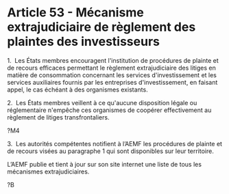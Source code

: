 # Article 53 - Mécanisme extrajudiciaire de règlement des plaintes des investisseurs


1.  Les États membres encouragent l'institution de procédures de plainte et de recours efficaces permettant le règlement extrajudiciaire des litiges en matière de consommation concernant les services d'investissement et les services auxiliaires fournis par les entreprises d'investissement, en faisant appel, le cas échéant à des organismes existants.

2.  Les États membres veillent à ce qu'aucune disposition légale ou réglementaire n'empêche ces organismes de coopérer effectivement au règlement de litiges transfrontaliers.

?M4

3.  Les autorités compétentes notifient à l’AEMF les procédures de plainte et de recours visées au paragraphe 1 qui sont disponibles sur leur territoire.

L’AEMF publie et tient à jour sur son site internet une liste de tous les mécanismes extrajudiciaires.

?B
